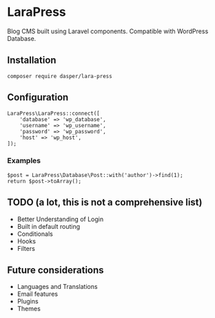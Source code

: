 # LaraPress
Blog CMS built using Laravel components. Compatible with WordPress Database.

## Installation
    composer require dasper/lara-press

## Configuration

    LaraPress\LaraPress::connect([
        'database' => 'wp_database',
        'username' => 'wp_username',
        'password' => 'wp_password',
        'host' => 'wp_host',
    ]);

### Examples
    $post = LaraPress\Database\Post::with('author')->find(1);
    return $post->toArray();

## TODO (a lot, this is not a comprehensive list)
* Better Understanding of Login 
* Built in default routing
* Conditionals
* Hooks
* Filters

## Future considerations
* Languages and Translations
* Email features
* Plugins
* Themes
